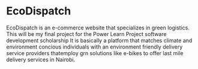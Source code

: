 # EcoDispatch
EcoDispatch is an e-commerce website that specializes in green logistics.
This will be my final project for the Power Learn Project software development scholarship
It is basically a platform that matches climate and environment concious individuals with an environment friendly delivery service providers thatemploy grn solutions like e-bikes to offer last mile delivery services in Nairobi.